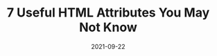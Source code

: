 ---
date: 2021-09-22
publisher: learnpine
tags:
  - html
target_url: https://learnpine.com/blog/7-useful-html-attributes-you-may-not-know
title: 7 Useful HTML Attributes You May Not Know
---